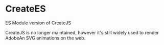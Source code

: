 # CreateES
ES Module version of CreateJS

CreateJS is no longer maintained, however it's still widely used to render AdobeAn SVG animations on the web. 
